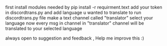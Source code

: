 first install modules needed by pip install -r requirment.text
add your token in discordtrans.py and add language u wanted to translate to
run discordtrans.py file
make a text channel called "translator"
select your language 
now every msg in channel in "translator" channel will be translated to your selected language 


always open to suggestion and feedback , Help me improve this :)
